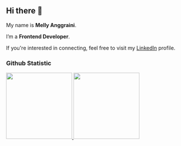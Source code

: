 ## Hi there 👋

My name is **Melly Anggraini**.<br>
 
I’m a **Frontend Developer**.<br>
 
If you're interested in connecting, feel free to visit my [LinkedIn](https://www.linkedin.com/in/mellyanggr) profile.
 
### Github Statistic
<p align="left">
<a href="https://github.com/ilhamws">
  <img height="180em" src="https://github-readme-stats-eight-theta.vercel.app/api?username=mellyaaaaa&show_icons=true&theme=algolia&include_all_commits=true&count_private=true"/>
  <img height="180em" src="https://github-readme-stats-eight-theta.vercel.app/api/top-langs/?username=mellyaaaaa&layout=compact&theme=algolia"/>
</a>
</p>
<!--
**mellyaaaaa/mellyaaaaa** is a ✨ _special_ ✨ repository because its `README.md` (this file) appears on your GitHub profile.

Here are some ideas to get you started:

- 🔭 I’m currently working on ...
- 🌱 I’m currently learning ...
- 👯 I’m looking to collaborate on ...
- 🤔 I’m looking for help with ...
- 💬 Ask me about ...
- 📫 How to reach me: ...
- 😄 Pronouns: ...
- ⚡ Fun fact: ...
-->
